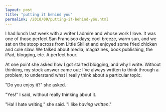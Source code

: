 ```yaml
---
layout: post
title: "putting it behind you"
permalink: /2010/09/putting-it-behind-you.html
---
```


<p>I had lunch last week with a writer I admire and whose work I love. It was one of those perfect San Francisco days; cool breeze, warm sun, and we sat on the stoop across from Little Skillet and enjoyed some fried chicken and cole slaw. We talked about media, magazines, book publishing, the iPad, blogging, etc.  A perfect hour. </p>

<p>At one point she asked how I got started blogging, and why I write. Without thinking, my stock answer came out: I've always written to think through a problem, to understand what I really think about a particular topic. </p>

<p>"Do you enjoy it?" she asked.</p>

<p>"Yes!" I said, without really thinking about it.</p>

<p>"Ha!  I hate writing," she said. "I like <em>having written</em>."</p>


